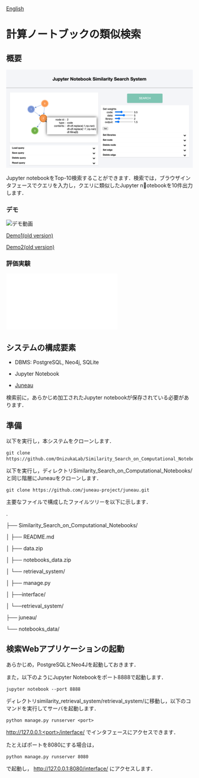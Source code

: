 [English](./../README.md)

# 計算ノートブックの類似検索

## 概要

![スクリーンショット](/retrieval_system/images/screenshot1.png "Screenshot")

Jupyter notebookをTop-10検索することができます．検索では，ブラウザインタフェースでクエリを入力し，クエリに類似したJupyter notebookを10件出力します．

### デモ

![デモ動画](retrieval_system/images/Demo_gif3_2.gif "Demo(gif)")

[Demo1(old version)](https://drive.google.com/file/d/1x1yiM8xQkwlJtQmQPgIOiSyN2d3QoUBu/view?usp=sharing)

[Demo2(old version)](https://drive.google.com/file/d/19CfahRTEwlbaOSZQLLfiALocrVQ3SNkH/view?usp=sharing)

### 評価実験

![評価実験](retrieval_system/images/JupySim_experimental_evaluation.pdf "Experimental evaluation(pdf)")


## システムの構成要素

* DBMS: PostgreSQL, Neo4j, SQLite

* Jupyter Notebook

* [Juneau](https://github.com/juneau-project/juneau.git)

検索前に，あらかじめ加工されたJupyter notebookが保存されている必要があります．

## 準備

以下を実行し，本システムをクローンします．

```
git clone https://github.com/OnizukaLab/Similarity_Search_on_Computational_Notebooks.git
```

以下を実行し，ディレクトリSimilarity_Search_on_Computational_Notebooks/と同じ階層にJuneauをクローンします．

```
git clone https://github.com/juneau-project/juneau.git
```

主要なファイルで構成したファイルツリーを以下に示します．

.

├── Similarity_Search_on_Computational_Notebooks/

│   ├── README.md

│   ├── data.zip

│   ├── notebooks_data.zip

│   └── retrieval_system/

│       ├── manage.py

│       ├──interface/

│       └──retrieval_system/

├── juneau/

└── notebooks_data/



## 検索Webアプリケーションの起動

あらかじめ，PostgreSQLとNeo4Jを起動しておきます．

また，以下のようにJupyter Notebookをポート8888で起動します．

```
jupyter notebook --port 8888
```

ディレクトリsimilarity_retrieval_system/retrieval_system/に移動し，以下のコマンドを実行してサーバを起動します．

```
python manage.py runserver <port>
```

http://127.0.0.1:<port>/interface/
でインタフェースにアクセスできます．

たとえばポートを8080にする場合は，

```
python manage.py runserver 8080
```

で起動し，
http://127.0.0.1:8080/interface/
にアクセスします．